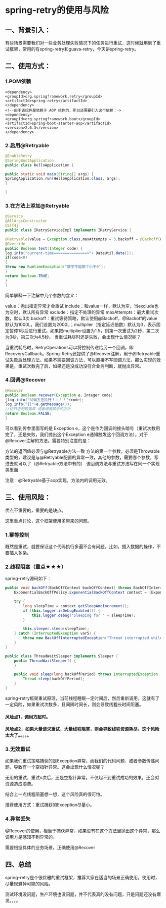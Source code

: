 # spring-retry的使用与风险



## 一、背景引入：
有些场景需要我们对一些业务处理失败情况下的任务进行重试，这时候就用到了重试框架，常用的有spring-retry和guava-retry，今天讲spring-retry。

## 二、使用方式：
### 1.POM依赖
```
<dependency>
<groupId>org.springframework.retry</groupId>
<artifactId>spring-retry</artifactId>
</dependency>
<!--由于该组件是依赖于 AOP 给你的，所以还需要引入这个依赖：->
<dependency>
<groupId>org.springframework.boot</groupId>
<artifactId>spring-boot-starter-aop</artifactId>
<version>2.6.3</version>
</dependency>
```


### 2.启用@Retryable
```java
@EnableRetry
@SpringBootApplication
public class HelloApplication {

public static void main(String[] args) {
SpringApplication.run(HelloApplication.class, args);
}

}
```


### 3.在方法上添加@Retryable
```java
@Service
@AllArgsConstructor
@Slf4j
public class IRetryServiceImpl implements IRetryService {

@Retryable(value = Exception.class,maxAttempts = 3,backoff = @Backoff(delay = 3600,multiplier = 1.5))
@Override
public Boolean test(Integer code) {
log.info("current-time===============>"+ DateUtil.date());
if(code<0)
{
throw new RuntimeException("数字不能那个小于0");
}
return Boolean.TRUE;
}
}
```


简单解释一下注解中几个参数的含义：

value：抛出指定异常才会重试
include：和value一样，默认为空，当exclude也为空时，默认所有异常
exclude：指定不处理的异常
maxAttempts：最大重试次数，默认3次
backoff：重试等待策略，默认使用@Backoff，@Backoff的value默认为1000L，我们设置为2000L；multiplier（指定延迟倍数）默认为0，表示固定暂停1秒后进行重试，如果把multiplier设置为1.5，则第一次重试为2秒，第二次为3秒，第三次为4.5秒。
当重试耗尽时还是失败，会出现什么情况呢？

当重试耗尽时，RetryOperations可以将控制传递给另一个回调，即RecoveryCallback。Spring-Retry还提供了@Recover注解，用于@Retryable重试失败后处理方法。如果不需要回调方法，可以直接不写回调方法，那么实现的效果是，重试次数完了后，如果还是没成功没符合业务判断，就抛出异常。

### 4.回调@Recover
```java
@Recover
public Boolean recover(Exception e，Integer code)
{log.info("回调方法执行！！！！"+code);
log.info("{}"+e.getMessage());
//记日志到数据库 或者调用其余的方法
return Boolean.FALSE;
}
```


可以看到传参里面写的是 Exception e，这个是作为回调的接头暗号（重试次数用完了，还是失败，我们抛出这个Exception e通知触发这个回调方法）。对于@Recover注解的方法，需要特别注意的是：

方法的返回值必须与@Retryable方法一致
方法的第一个参数，必须是Throwable类型的，建议是与@Retryable配置的异常一致，其他的参数，需要哪个参数，写进去就可以了（@Retryable方法中有的）
该回调方法与重试方法写在同一个实现类里面

注意：@Retryable基于aop实现，方法内的调用无效。

## 三、使用风险：
优点不重要的，重要的是缺点。

这里重点讨论，这个框架使用多带来的问题。

### 1.幂等控制
既然是重试，就要保证这个代码执行多遍不会有问题。比如，插入数据的操作，不要插入多条。

### 2.线程阻塞（重点★★★）
spring-retry源码如下：
```java
public void backOff(BackOffContext backOffContext) throws BackOffInterruptedException {
    ExponentialBackOffPolicy.ExponentialBackOffContext context = (ExponentialBackOffPolicy.ExponentialBackOffContext)backOffContext;

    try {
        long sleepTime = context.getSleepAndIncrement();
        if (this.logger.isDebugEnabled()) {
            this.logger.debug("Sleeping for " + sleepTime);
        }

        this.sleeper.sleep(sleepTime);
    } catch (InterruptedException var5) {
        throw new BackOffInterruptedException("Thread interrupted while sleeping", var5);
    }
}
```
```java
public class ThreadWaitSleeper implements Sleeper {
    public ThreadWaitSleeper() {
    }

    public void sleep(long backOffPeriod) throws InterruptedException {
        Thread.sleep(backOffPeriod);
    }
}
```

spring-retry框架重试原理，当前线程睡眠一定时间后，然后重新调用。这就有了一定风险，如果重试次数多，且间隔时间长，则会导致线程长时间阻塞。

#### 风险点1，调用方超时。

#### 风险点2，如果大量请求重试，大量线程阻塞，则会导致线程资源耗尽。这个风险太大了。。。。。

### 3.无效重试
如果我们重试策略捕获的是Exception异常，而我们的代码问题、或者参数传递问题，导致有一个空指针异常。这会出现什么情况呢？

无用的重试，重试n次后，还是空指针异常。不仅起不到重试成功的效果，还会对资源造成浪费。

结合上一点线程阻塞想一想，这个风险真的很可怕。

推荐使用方式：重试捕获的Exception尽量小。

### 4.异常丢失
@Recover的使用，相当于捕获异常，如果没有在这个方法里抛出这个异常，那么调用方是感知不到异常的。

需要根据具体的业务场景，正确使用@Recover



## 四、总结


spring-retry是个很优雅的重试框架，推荐大家在适当的场景正确使用。使用时，尽量规避掉可能的风险。

测试环境没问题，生产环境也没问题，并不代表真的没有问题，只是问题还没有爆发。。。。
